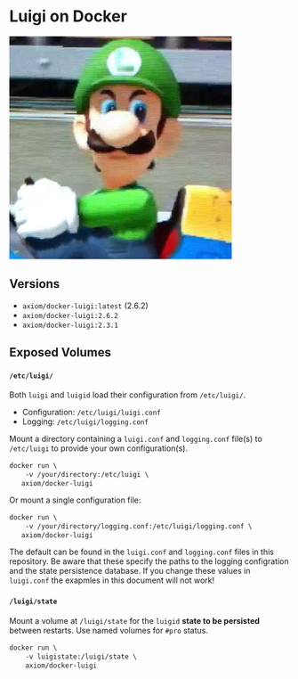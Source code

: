 # Luigi on Docker

![Luigi death stare](luigi.jpg)

## Versions

* `axiom/docker-luigi:latest` (2.6.2)
* `axiom/docker-luigi:2.6.2`
* `axiom/docker-luigi:2.3.1`

## Exposed Volumes

#### `/etc/luigi/`

Both `luigi` and `luigid` load their configuration from `/etc/luigi/`.

* Configuration: `/etc/luigi/luigi.conf`
* Logging: `/etc/luigi/logging.conf`

Mount a directory containing a `luigi.conf` and `logging.conf` file(s) to
`/etc/luigi` to provide your own configuration(s).

```
docker run \
    -v /your/directory:/etc/luigi \
   axiom/docker-luigi
```

Or mount a single configuration file:

```
docker run \
    -v /your/directory/logging.conf:/etc/luigi/logging.conf \
   axiom/docker-luigi
```

The default can be found in the `luigi.conf` and `logging.conf` files in this
repository. Be aware that these specify the paths to the logging configration
and the state persistence database. If you change these values in `luigi.conf`
the exapmles in this document will not work!



#### `/luigi/state`

Mount a volume at `/luigi/state` for the `luigid` **state to be persisted**
between restarts. Use named volumes for `#pro` status.

```
docker run \
    -v luigistate:/luigi/state \
    axiom/docker-luigi
```
